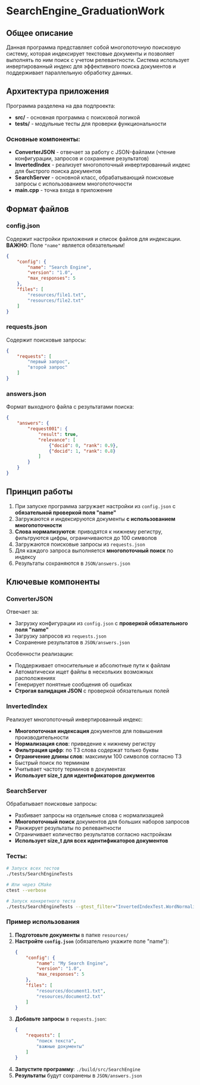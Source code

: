 # SearchEngine_GraduationWork

## Общее описание

Данная программа представляет собой многопоточную поисковую систему, которая индексирует текстовые документы и позволяет выполнять по ним поиск с учетом релевантности. Система использует инвертированный индекс для эффективного поиска документов и поддерживает параллельную обработку данных.

## Архитектура приложения

Программа разделена на два подпроекта:
- **src/** - основная программа с поисковой логикой
- **tests/** - модульные тесты для проверки функциональности

### Основные компоненты:

- **ConverterJSON** - отвечает за работу с JSON-файлами (чтение конфигурации, запросов и сохранение результатов)
- **InvertedIndex** - реализует многопоточный инвертированный индекс для быстрого поиска документов
- **SearchServer** - основной класс, обрабатывающий поисковые запросы с использованием многопоточности
- **main.cpp** - точка входа в приложение

## Формат файлов

### config.json
Содержит настройки приложения и список файлов для индексации.
**ВАЖНО**: Поле `"name"` является обязательным!

```json
{
    "config": {
        "name": "Search Engine",
        "version": "1.0",
        "max_responses": 5
    },
    "files": [
        "resources/file1.txt",
        "resources/file2.txt"
    ]
}
```

### requests.json
Содержит поисковые запросы:

```json
{
    "requests": [
        "первый запрос",
        "второй запрос"
    ]
}
```

### answers.json
Формат выходного файла с результатами поиска:

```json
{
    "answers": {
        "request001": {
            "result": true,
            "relevance": [
                {"docid": 0, "rank": 0.9},
                {"docid": 1, "rank": 0.8}
            ]
        }
    }
}
```

## Принцип работы

1. При запуске программа загружает настройки из `config.json` с **обязательной проверкой поля "name"**
2. Загружаются и индексируются документы **с использованием многопоточности**
3. **Слова нормализуются**: приводятся к нижнему регистру, фильтруются цифры, ограничиваются до 100 символов
4. Загружаются поисковые запросы из `requests.json`
5. Для каждого запроса выполняется **многопоточный поиск** по индексу
6. Результаты сохраняются в `JSON/answers.json`

## Ключевые компоненты

### ConverterJSON
Отвечает за:
- Загрузку конфигурации из `config.json` с **проверкой обязательного поля "name"**
- Загрузку запросов из `requests.json`
- Сохранение результатов в `JSON/answers.json`

Особенности реализации:
- Поддерживает относительные и абсолютные пути к файлам
- Автоматически ищет файлы в нескольких возможных расположениях
- Генерирует понятные сообщения об ошибках
- **Строгая валидация JSON** с проверкой обязательных полей

### InvertedIndex
Реализует многопоточный инвертированный индекс:
- **Многопоточная индексация** документов для повышения производительности
- **Нормализация слов**: приведение к нижнему регистру
- **Фильтрация цифр**: по ТЗ слова содержат только буквы
- **Ограничение длины слов**: максимум 100 символов согласно ТЗ
- Быстрый поиск по терминам
- Учитывает частоту терминов в документах
- **Использует size_t для идентификаторов документов**

### SearchServer
Обрабатывает поисковые запросы:
- Разбивает запросы на отдельные слова с нормализацией
- **Многопоточный поиск** документов для больших наборов запросов
- Ранжирует результаты по релевантности
- Ограничивает количество результатов согласно настройкам
- **Использует size_t для всех идентификаторов документов**


### Тесты:
```bash
# Запуск всех тестов
./tests/SearchEngineTests

# Или через CMake
ctest --verbose

# Запуск конкретного теста
./tests/SearchEngineTests --gtest_filter="InvertedIndexTest.WordNormalization"
```

### Пример использования

1. **Подготовьте документы** в папке `resources/`
2. **Настройте `config.json`** (обязательно укажите поле "name"):
   ```json
   {
       "config": {
           "name": "My Search Engine",
           "version": "1.0",
           "max_responses": 5
       },
       "files": [
           "resources/document1.txt",
           "resources/document2.txt"
       ]
   }
   ```
3. **Добавьте запросы** в `requests.json`:
   ```json
   {
       "requests": [
           "поиск текста",
           "важные документы"
       ]
   }
   ```
4. **Запустите программу**: `./build/src/SearchEngine`
5. **Результаты** будут сохранены в `JSON/answers.json`

